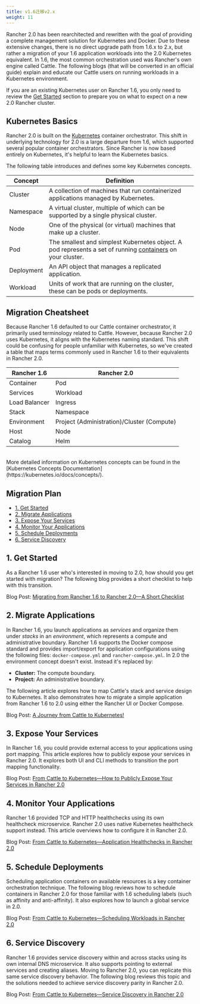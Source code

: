 ```yaml
---
title: v1.6迁移v2.x
weight: 11
---
```


Rancher 2.0 has been rearchitected and rewritten with the goal of providing a complete management solution for Kubernetes and Docker.  Due to these extensive changes, there is no direct upgrade path from 1.6.x to 2.x, but rather a migration of your 1.6 application workloads into the 2.0 Kubernetes equivalent.  In 1.6, the most common orchestration used was Rancher's own engine called Cattle. The following blogs (that will be converted in an official guide)  explain and educate our Cattle users on running workloads in a Kubernetes environment.  

If you are an existing Kubernetes user on Rancher 1.6, you only need to review the [Get Started](#1-get-started) section to prepare you on what to expect on a new 2.0 Rancher cluster.

## Kubernetes Basics

Rancher 2.0 is built on the [Kubernetes](https://kubernetes.io/docs/home/?path=users&persona=app-developer&level=foundational) container orchestrator. This shift in underlying technology for 2.0 is a large departure from 1.6, which supported several popular container orchestrators. Since Rancher is now based entirely on Kubernetes, it's helpful to learn the Kubernetes basics.

The following table introduces and defines some key Kubernetes concepts.

| **Concept** | **Definition**                                                                                                                                                                                |
| ----------- | --------------------------------------------------------------------------------------------------------------------------------------------------------------------------------------------- |
| Cluster     | A collection of machines that run containerized applications managed by Kubernetes.                                                                                                             |
| Namespace   | A virtual cluster, multiple of which can be supported by a single physical cluster.                                                                                                           |
| Node        | One of the physical (or virtual) machines that make up a cluster.                                                                                                                                |
| Pod         | The smallest and simplest Kubernetes object. A pod represents a set of running [containers](https://kubernetes.io/docs/concepts/overview/what-is-kubernetes/#why-containers) on your cluster. |
| Deployment  | An API object that manages a replicated application.                                                                                                                                          |
| Workload    | Units of work that are running on the cluster, these can be pods or deployments.                                                                                                             |


## Migration Cheatsheet

Because Rancher 1.6 defaulted to our Cattle container orchestrator, it primarily used terminology related to Cattle. However, because Rancher 2.0 uses Kubernetes, it aligns with the Kubernetes naming standard. This shift could be confusing for people unfamiliar with Kubernetes, so we've created a table that maps terms commonly used in Rancher 1.6 to their equivalents in Rancher 2.0.

| **Rancher 1.6** | **Rancher 2.0** |
| --- | --- |
| Container | Pod | 
| Services | Workload |
| Load Balancer | Ingress |
| Stack | Namespace | 
| Environment | Project (Administration)/Cluster (Compute)
| Host | Node | 
| Catalog | Helm |
<br/>
More detailed information on Kubernetes concepts can be found in the
[Kubernetes Concepts Documentation](https://kubernetes.io/docs/concepts/).


## Migration Plan

<!-- TOC -->

- [1. Get Started](#1-get-started)
- [2. Migrate Applications](#2-migrate-applications)
- [3. Expose Your Services](#3-expose-your-services)
- [4. Monitor Your Applications](#4-monitor-your-applications)
- [5. Schedule Deployments](#5-schedule-deployments)
- [6. Service Discovery](#6-service-discovery)
<!--- [7. Load Balancing](#7-load-balancing)-->


<!-- /TOC -->

## 1. Get Started

As a Rancher 1.6 user who's interested in moving to 2.0, how should you get started with migration? The following blog provides a short checklist to help with this transition.

Blog Post: [Migrating from Rancher 1.6 to Rancher 2.0—A Short Checklist](https://rancher.com/blog/2018/2018-08-09-migrate-1dot6-setup-to-2dot0/)

## 2. Migrate Applications

In Rancher 1.6, you launch applications as _services_ and organize them under _stacks_ in an _environment_, which represents a compute and administrative boundary. Rancher 1.6 supports the Docker compose standard and provides import/export for application configurations using the following files: `docker-compose.yml` and `rancher-compose.yml`. In 2.0 the environment concept doesn't exist. Instead it's replaced by:

- **Cluster:** The compute boundary.
- **Project:** An administrative boundary.

The following article explores how to map Cattle's stack and service design to Kubernetes. It also demonstrates how to migrate a simple application from Rancher 1.6 to 2.0 using either the Rancher UI or Docker Compose.

Blog Post: [A Journey from Cattle to Kubernetes!](https://rancher.com/blog/2018/2018-08-02-journey-from-cattle-to-k8s/)

## 3. Expose Your Services

In Rancher 1.6, you could provide external access to your applications using port mapping. This article explores how to publicly expose your services in Rancher 2.0. It explores both UI and CLI methods to transition the port mapping functionality.

Blog Post: [From Cattle to Kubernetes—How to Publicly Expose Your Services in Rancher 2.0](https://rancher.com/blog/2018/expose-and-monitor-workloads/)

## 4. Monitor Your Applications

Rancher 1.6 provided TCP and HTTP healthchecks using its own healthcheck microservice. Rancher 2.0 uses native Kubernetes healthcheck support instead. This article overviews how to configure it in Rancher 2.0.

Blog Post: [From Cattle to Kubernetes—Application Healthchecks in Rancher 2.0](https://rancher.com/blog/2018/2018-08-22-k8s-monitoring-and-healthchecks/)

## 5. Schedule Deployments

Scheduling application containers on available resources is a key container orchestration technique. The following blog reviews how to schedule containers in Rancher 2.0 for those familiar with 1.6 scheduling labels (such as affinity and anti-affinity). It also explores how to launch a global service in 2.0.

Blog Post: [From Cattle to Kubernetes—Scheduling Workloads in Rancher 2.0](https://rancher.com/blog/2018/2018-08-29-scheduling-options-in-2-dot-0/)

## 6. Service Discovery

Rancher 1.6 provides service discovery within and across stacks using its own internal DNS microservice. It also supports pointing to external services and creating aliases. Moving to Rancher 2.0, you can replicate this same service discovery behavior. The following blog reviews this topic and the solutions needed to achieve service discovery parity in Rancher 2.0.

Blog Post: [From Cattle to Kubernetes—Service Discovery in Rancher 2.0](https://rancher.com/blog/2018/2018-09-04-service_discovery_2dot0/)

<!--## 7. Load Balancing

How to achieve TCP/HTTP load balancing and configure hostname/path-based routing in Rancher 2.0.

Blog Post: Coming soon!

In Rancher 1.6, a Load Balancer was used to expose your applications from within the Rancher environment for access externally. In Rancher 2.0, the concept is the same. There is a Load Balancer option to expose your services. In the language of Kubernetes, this function is more often referred to as an **Ingress**. In short, Load Balancer and Ingress play the same role.-->

